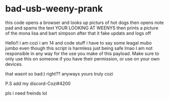 # bad-usb-weeny-prank
this code opens a browser and looks up picturs of hot dogs then opens note pad and spams the text YOUR LOOKING AT WEENYS then prints a picture of the mona lisa and bart simpson after that it fake updats and logs off

Hello!! i am cozi i am 14 and code stuff 
i have to say some leagal mubo jumbo even though this script is harmless just being safe lmao 
I am not responsible in any way for the use you make of this payload. Make sure to only use this on someone if you have their permission, or use on your own devices.

that wasnt so bad:) right??
anyways yours truly cozi

P.S
add my discord-Cozi#4200

pls i need freinds lol
